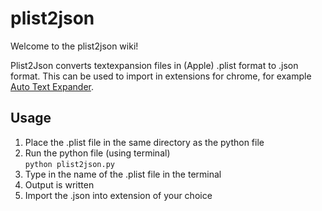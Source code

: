 # plist2json 

Welcome to the plist2json wiki!

Plist2Json converts textexpansion files in (Apple) .plist format to .json format. This can be used to import in extensions for chrome, for example [Auto Text Expander](https://chrome.google.com/webstore/detail/auto-text-expander-for-go/iibninhmiggehlcdolcilmhacighjamp?hl=en-US&gl=US).



## Usage
1. Place the .plist file in the same directory as the python file  
2. Run the python file (using terminal)  
`python plist2json.py`
3. Type in the name of the .plist file in the terminal  
4. Output is written  
5. Import the .json into extension of your choice  


